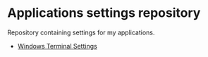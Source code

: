 # Applications settings repository
Repository containing settings for my applications.

* [Windows Terminal Settings](./windows-terminal-settings/)